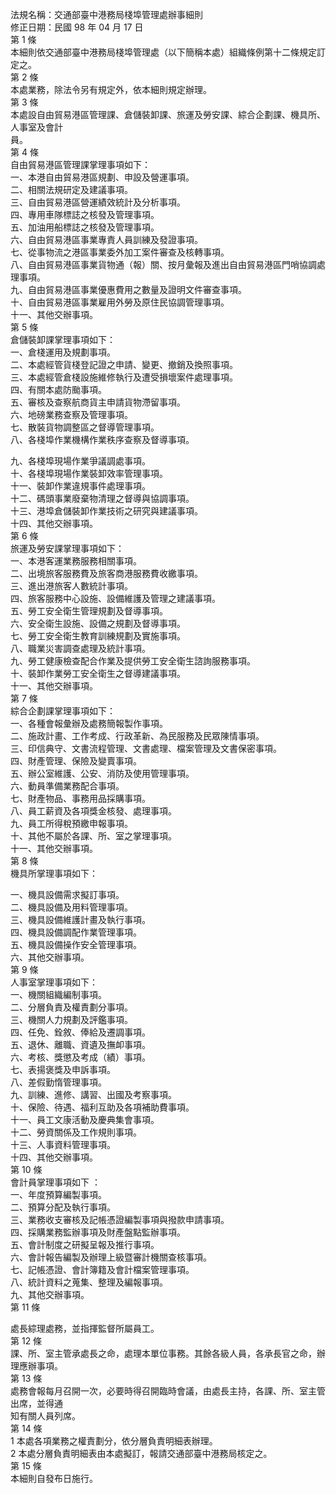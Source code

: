 法規名稱：交通部臺中港務局棧埠管理處辦事細則  
修正日期：民國 98 年 04 月 17 日  
第 1 條  
本細則依交通部臺中港務局棧埠管理處（以下簡稱本處）組織條例第十二條規定訂定之。  
第 2 條  
本處業務，除法令另有規定外，依本細則規定辦理。  
第 3 條  
本處設自由貿易港區管理課、倉儲裝卸課、旅運及勞安課、綜合企劃課、機具所、人事室及會計  
員。  
第 4 條  
自由貿易港區管理課掌理事項如下：  
一、本港自由貿易港區規劃、申設及營運事項。  
二、相關法規研定及建議事項。  
三、自由貿易港區營運績效統計及分析事項。  
四、專用車隊標誌之核發及管理事項。  
五、加油用船標誌之核發及管理事項。  
六、自由貿易港區事業專責人員訓練及發證事項。  
七、從事物流之港區事業委外加工案件審查及核轉事項。  
八、自由貿易港區事業貨物通（報）關、按月彙報及進出自由貿易港區門哨協調處理事項。  
九、自由貿易港區事業優惠費用之數量及證明文件審查事項。  
十、自由貿易港區事業雇用外勞及原住民協調管理事項。  
十一、其他交辦事項。  
第 5 條  
倉儲裝卸課掌理事項如下：  
一、倉棧運用及規劃事項。  
二、本處經管貨棧登記證之申請、變更、撤銷及換照事項。  
三、本處經管倉棧設施維修執行及遭受損壞案件處理事項。  
四、有關本處防颱事項。  
五、審核及查察航商貨主申請貨物滯留事項。  
六、地磅業務查察及管理事項。  
七、散裝貨物調整區之督導管理事項。  
八、各棧埠作業機構作業秩序查察及督導事項。  


九、各棧埠現場作業爭議調處事項。  
十、各棧埠現場作業裝卸效率管理事項。  
十一、裝卸作業違規事件處理事項。  
十二、碼頭事業廢棄物清理之督導與協調事項。  
十三、港埠倉儲裝卸作業技術之研究與建議事項。  
十四、其他交辦事項。  
第 6 條  
旅運及勞安課掌理事項如下：  
一、本港客運業務服務相關事項。  
二、出境旅客服務費及旅客商港服務費收繳事項。  
三、進出港旅客人數統計事項。  
四、旅客服務中心設施、設備維護及管理之建議事項。  
五、勞工安全衛生管理規劃及督導事項。  
六、安全衛生設施、設備之規劃及督導事項。  
七、勞工安全衛生教育訓練規劃及實施事項。  
八、職業災害調查處理及統計事項。  
九、勞工健康檢查配合作業及提供勞工安全衛生諮詢服務事項。  
十、裝卸作業勞工安全衛生之督導建議事項。  
十一、其他交辦事項。  
第 7 條  
綜合企劃課掌理事項如下：  
一、各種會報彙辦及處務簡報製作事項。  
二、施政計畫、工作考成、行政革新、為民服務及民眾陳情事項。  
三、印信典守、文書流程管理、文書處理、檔案管理及文書保密事項。  
四、財產管理、保險及變賣事項。  
五、辦公室維護、公安、消防及使用管理事項。  
六、動員準備業務配合事項。  
七、財產物品、事務用品採購事項。  
八、員工薪資及各項獎金核發、處理事項。  
九、員工所得稅預繳申報事項。  
十、其他不屬於各課、所、室之掌理事項。  
十一、其他交辦事項。  
第 8 條  
機具所掌理事項如下：  


一、機具設備需求擬訂事項。  
二、機具設備及用料管理事項。  
三、機具設備維護計畫及執行事項。  
四、機具設備調配作業管理事項。  
五、機具設備操作安全管理事項。  
六、其他交辦事項。  
第 9 條  
人事室掌理事項如下：  
一、機關組織編制事項。  
二、分層負責及權責劃分事項。  
三、機關人力規劃及評鑑事項。  
四、任免、銓敘、俸給及遷調事項。  
五、退休、離職、資遺及撫卹事項。  
六、考核、獎懲及考成（績）事項。  
七、表揚褒獎及申訴事項。  
八、差假勤惰管理事項。  
九、訓練、進修、講習、出國及考察事項。  
十、保險、待遇、福利互助及各項補助費事項。  
十一、員工文康活動及慶典集會事項。  
十二、勞資關係及工作規則事項。  
十三、人事資料管理事項。  
十四、其他交辦事項。  
第 10 條  
會計員掌理事項如下 ：  
一、年度預算編製事項。  
二、預算分配及執行事項。  
三、業務收支審核及記帳憑證編製事項與撥款申請事項。  
四、採購業務監辦事項及財產盤點監辦事項。  
五、會計制度之研擬呈報及推行事項。  
六、會計報告編製及辦理上級暨審計機關查核事項。  
七、記帳憑證、會計簿籍及會計檔案管理事項。  
八、統計資料之蒐集、整理及編報事項。  
九、其他交辦事項。  
第 11 條  


處長綜理處務，並指揮監督所屬員工。  
第 12 條  
課、所、室主管承處長之命，處理本單位事務。其餘各級人員，各承長官之命，辦理應辦事項。  
第 13 條  
處務會報每月召開一次，必要時得召開臨時會議，由處長主持，各課、所、室主管出席，並得通  
知有關人員列席。  
第 14 條  
1 本處各項業務之權責劃分，依分層負責明細表辦理。  
2 本處分層負責明細表由本處擬訂，報請交通部臺中港務局核定之。  
第 15 條  
本細則自發布日施行。  


